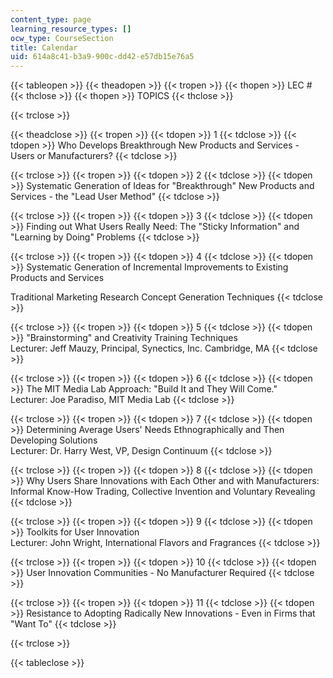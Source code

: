 ```yaml
---
content_type: page
learning_resource_types: []
ocw_type: CourseSection
title: Calendar
uid: 614a8c41-b3a9-900c-dd42-e57db15e76a5
---
```


{{< tableopen >}}
{{< theadopen >}}
{{< tropen >}}
{{< thopen >}}
LEC #
{{< thclose >}}
{{< thopen >}}
TOPICS
{{< thclose >}}

{{< trclose >}}

{{< theadclose >}}
{{< tropen >}}
{{< tdopen >}}
1
{{< tdclose >}}
{{< tdopen >}}
Who Develops Breakthrough New Products and Services - Users or Manufacturers?
{{< tdclose >}}

{{< trclose >}}
{{< tropen >}}
{{< tdopen >}}
2
{{< tdclose >}}
{{< tdopen >}}
Systematic Generation of Ideas for "Breakthrough" New Products and Services - the "Lead User Method"
{{< tdclose >}}

{{< trclose >}}
{{< tropen >}}
{{< tdopen >}}
3
{{< tdclose >}}
{{< tdopen >}}
Finding out What Users Really Need: The "Sticky Information" and "Learning by Doing" Problems
{{< tdclose >}}

{{< trclose >}}
{{< tropen >}}
{{< tdopen >}}
4
{{< tdclose >}}
{{< tdopen >}}
Systematic Generation of Incremental Improvements to Existing Products and Services  
  
Traditional Marketing Research Concept Generation Techniques
{{< tdclose >}}

{{< trclose >}}
{{< tropen >}}
{{< tdopen >}}
5
{{< tdclose >}}
{{< tdopen >}}
"Brainstorming" and Creativity Training Techniques  
Lecturer: Jeff Mauzy, Principal, Synectics, Inc. Cambridge, MA
{{< tdclose >}}

{{< trclose >}}
{{< tropen >}}
{{< tdopen >}}
6
{{< tdclose >}}
{{< tdopen >}}
The MIT Media Lab Approach: "Build It and They Will Come."  
Lecturer: Joe Paradiso, MIT Media Lab
{{< tdclose >}}

{{< trclose >}}
{{< tropen >}}
{{< tdopen >}}
7
{{< tdclose >}}
{{< tdopen >}}
Determining Average Users' Needs Ethnographically and Then Developing Solutions  
Lecturer: Dr. Harry West, VP, Design Continuum
{{< tdclose >}}

{{< trclose >}}
{{< tropen >}}
{{< tdopen >}}
8
{{< tdclose >}}
{{< tdopen >}}
Why Users Share Innovations with Each Other and with Manufacturers: Informal Know-How Trading, Collective Invention and Voluntary Revealing
{{< tdclose >}}

{{< trclose >}}
{{< tropen >}}
{{< tdopen >}}
9
{{< tdclose >}}
{{< tdopen >}}
Toolkits for User Innovation  
Lecturer: John Wright, International Flavors and Fragrances
{{< tdclose >}}

{{< trclose >}}
{{< tropen >}}
{{< tdopen >}}
10
{{< tdclose >}}
{{< tdopen >}}
User Innovation Communities - No Manufacturer Required
{{< tdclose >}}

{{< trclose >}}
{{< tropen >}}
{{< tdopen >}}
11
{{< tdclose >}}
{{< tdopen >}}
Resistance to Adopting Radically New Innovations - Even in Firms that "Want To"
{{< tdclose >}}

{{< trclose >}}

{{< tableclose >}}